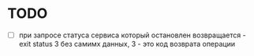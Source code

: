 # TODO

- [ ] при запросе статуса сервиса который остановлен возвращается - exit status 3 без самимх данных, 3 - это код возврата операции
